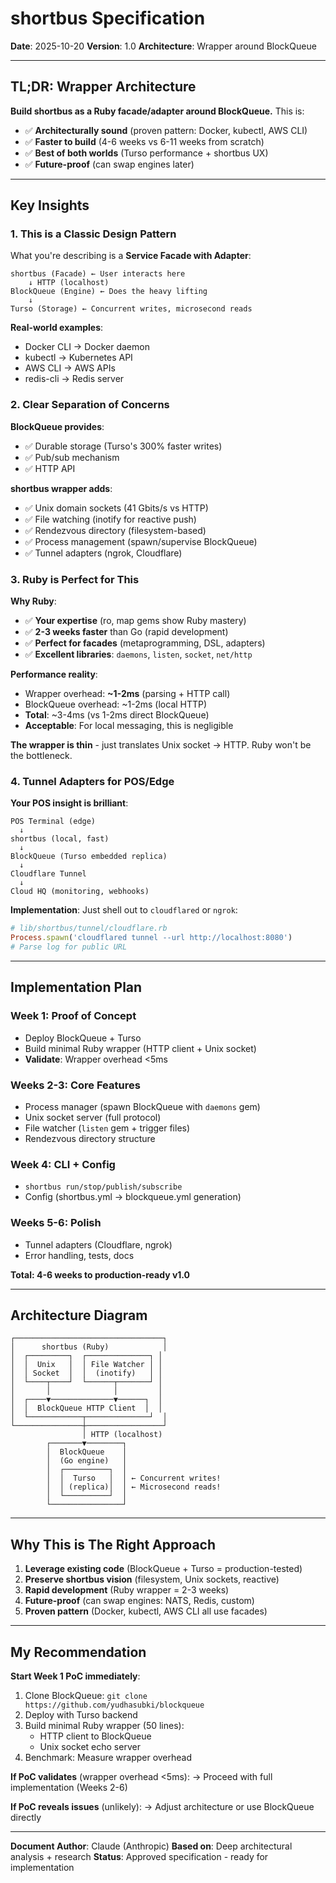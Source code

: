 # shortbus Specification

**Date**: 2025-10-20
**Version**: 1.0
**Architecture**: Wrapper around BlockQueue

---

## TL;DR: Wrapper Architecture

**Build shortbus as a Ruby facade/adapter around BlockQueue.** This is:
- ✅ **Architecturally sound** (proven pattern: Docker, kubectl, AWS CLI)
- ✅ **Faster to build** (4-6 weeks vs 6-11 weeks from scratch)
- ✅ **Best of both worlds** (Turso performance + shortbus UX)
- ✅ **Future-proof** (can swap engines later)

---

## Key Insights

### 1. **This is a Classic Design Pattern**

What you're describing is a **Service Facade with Adapter**:
```
shortbus (Facade) ← User interacts here
    ↓ HTTP (localhost)
BlockQueue (Engine) ← Does the heavy lifting
    ↓
Turso (Storage) ← Concurrent writes, microsecond reads
```

**Real-world examples**:
- Docker CLI → Docker daemon
- kubectl → Kubernetes API
- AWS CLI → AWS APIs
- redis-cli → Redis server

### 2. **Clear Separation of Concerns**

**BlockQueue provides**:
- ✅ Durable storage (Turso's 300% faster writes)
- ✅ Pub/sub mechanism
- ✅ HTTP API

**shortbus wrapper adds**:
- ✅ Unix domain sockets (41 Gbits/s vs HTTP)
- ✅ File watching (inotify for reactive push)
- ✅ Rendezvous directory (filesystem-based)
- ✅ Process management (spawn/supervise BlockQueue)
- ✅ Tunnel adapters (ngrok, Cloudflare)

### 3. **Ruby is Perfect for This**

**Why Ruby**:
- ✅ **Your expertise** (ro, map gems show Ruby mastery)
- ✅ **2-3 weeks faster** than Go (rapid development)
- ✅ **Perfect for facades** (metaprogramming, DSL, adapters)
- ✅ **Excellent libraries**: `daemons`, `listen`, `socket`, `net/http`

**Performance reality**:
- Wrapper overhead: **~1-2ms** (parsing + HTTP call)
- BlockQueue overhead: ~1-2ms (local HTTP)
- **Total**: ~3-4ms (vs 1-2ms direct BlockQueue)
- **Acceptable**: For local messaging, this is negligible

**The wrapper is thin** - just translates Unix socket → HTTP. Ruby won't be the bottleneck.

### 4. **Tunnel Adapters for POS/Edge**

**Your POS insight is brilliant**:
```
POS Terminal (edge)
  ↓
shortbus (local, fast)
  ↓
BlockQueue (Turso embedded replica)
  ↓
Cloudflare Tunnel
  ↓
Cloud HQ (monitoring, webhooks)
```

**Implementation**: Just shell out to `cloudflared` or `ngrok`:
```ruby
# lib/shortbus/tunnel/cloudflare.rb
Process.spawn('cloudflared tunnel --url http://localhost:8080')
# Parse log for public URL
```

---

## Implementation Plan

### **Week 1: Proof of Concept**
- Deploy BlockQueue + Turso
- Build minimal Ruby wrapper (HTTP client + Unix socket)
- **Validate**: Wrapper overhead <5ms

### **Weeks 2-3: Core Features**
- Process manager (spawn BlockQueue with `daemons` gem)
- Unix socket server (full protocol)
- File watcher (`listen` gem + trigger files)
- Rendezvous directory structure

### **Week 4: CLI + Config**
- `shortbus run/stop/publish/subscribe`
- Config (shortbus.yml → blockqueue.yml generation)

### **Weeks 5-6: Polish**
- Tunnel adapters (Cloudflare, ngrok)
- Error handling, tests, docs

**Total: 4-6 weeks to production-ready v1.0**

---

## Architecture Diagram

```
┌─────────────────────────────────┐
│      shortbus (Ruby)            │
│  ┌─────────┐  ┌──────────────┐ │
│  │  Unix   │  │ File Watcher │ │
│  │ Socket  │  │  (inotify)   │ │
│  └────┬────┘  └──────┬───────┘ │
│       │              │         │
│  ┌────▼──────────────▼──────┐  │
│  │  BlockQueue HTTP Client  │  │
│  └────────────┬──────────────┘  │
└───────────────┼─────────────────┘
                │ HTTP (localhost)
        ┌───────▼────────┐
        │  BlockQueue    │
        │  (Go engine)   │
        │  ┌──────────┐  │
        │  │  Turso   │  │ ← Concurrent writes!
        │  │ (replica)│  │ ← Microsecond reads!
        │  └──────────┘  │
        └────────────────┘
```

---

## Why This is The Right Approach

1. **Leverage existing code** (BlockQueue + Turso = production-tested)
2. **Preserve shortbus vision** (filesystem, Unix sockets, reactive)
3. **Rapid development** (Ruby wrapper = 2-3 weeks)
4. **Future-proof** (can swap engines: NATS, Redis, custom)
5. **Proven pattern** (Docker, kubectl, AWS CLI all use facades)

---

## My Recommendation

**Start Week 1 PoC immediately**:
1. Clone BlockQueue: `git clone https://github.com/yudhasubki/blockqueue`
2. Deploy with Turso backend
3. Build minimal Ruby wrapper (50 lines):
   - HTTP client to BlockQueue
   - Unix socket echo server
4. Benchmark: Measure wrapper overhead

**If PoC validates** (wrapper overhead <5ms):
→ Proceed with full implementation (Weeks 2-6)

**If PoC reveals issues** (unlikely):
→ Adjust architecture or use BlockQueue directly

---

**Document Author**: Claude (Anthropic)
**Based on**: Deep architectural analysis + research
**Status**: Approved specification - ready for implementation
